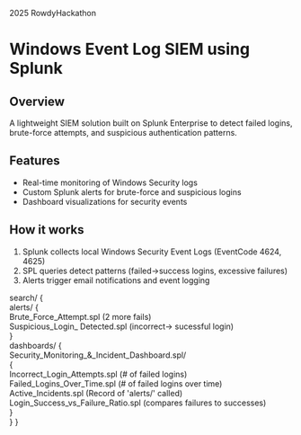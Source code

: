 2025 RowdyHackathon
# Windows Event Log SIEM using Splunk

## Overview
A lightweight SIEM solution built on Splunk Enterprise to detect failed logins, brute-force attempts, and suspicious authentication patterns.

## Features
- Real-time monitoring of Windows Security logs
- Custom Splunk alerts for brute-force and suspicious logins
- Dashboard visualizations for security events

## How it works
1. Splunk collects local Windows Security Event Logs (EventCode 4624, 4625)
2. SPL queries detect patterns (failed→success logins, excessive failures)
3. Alerts trigger email notifications and event logging

search/
{          
   alerts/
    {                
      Brute_Force_Attempt.spl (2 more fails)            
      Suspicious_Login_ Detected.spl (incorrect-> sucessful login)              
   }              
   dashboards/ 
   {       
      Security_Monitoring_&_Incident_Dashboard.spl/  
      {        
      Incorrect_Login_Attempts.spl (# of failed logins)                     
      Failed_Logins_Over_Time.spl  (# of failed logins over time)           
      Active_Incidents.spl (Record of 'alerts/' called)                                                                                                                            Login_Success_vs_Failure_Ratio.spl (compares failures to successes)   
      }                         
            }
            }
